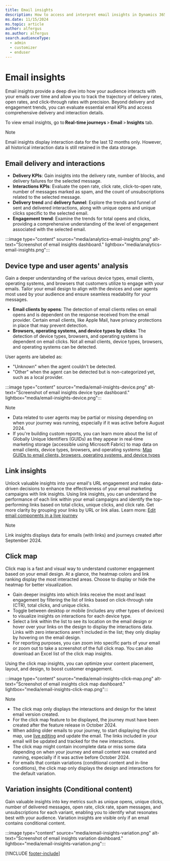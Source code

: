 ```yaml
---
title: Email insights
description: How to access and interpret email insights in Dynamics 365 Customer Insights - Journeys.
ms.date: 11/15/2024
ms.topic: article
author: alfergus
ms.author: alfergus
search.audienceType: 
  - admin
  - customizer
  - enduser
---
```


# Email insights

Email insights provide a deep dive into how your audience interacts with your emails over time and allow you to track the trajectory of delivery rates, open rates, and click-through rates with precision. Beyond delivery and engagement trends, you can evaluate essential email KPIs and access comprehensive delivery and interaction details.

To view email insights, go to **Real-time journeys** > **Email** > **Insights** tab.

> [!NOTE]
> Email insights display interaction data for the last 12 months only. However, all historical interaction data is still retained in the data storage.

## Email delivery and interactions

- **Delivery KPIs**: Gain insights into the delivery rate, number of blocks, and delivery failures for the selected message.
- **Interactions KPIs**: Evaluate the open rate, click rate, click-to-open rate, number of messages marked as spam, and the count of unsubscriptions related to the selected message.
- **Delivery trend** and **delivery funnel**: Explore the trends and funnel of sent and delivered interactions, along with unique opens and unique clicks specific to the selected email.
- **Engagement trend**: Examine the trends for total opens and clicks, providing a comprehensive understanding of the level of engagement associated with the selected email.

:::image type="content" source="media/analytics-email-insights.png" alt-text="Screenshot of email insights dashboard." lightbox="media/analytics-email-insights.png":::

## Device type and user agents' analysis

Gain a deeper understanding of the various device types, email clients, operating systems, and browsers that customers utilize to engage with your emails. Tailor your email design to align with the devices and user agents most used by your audience and ensure seamless readability for your messages.

- **Email clients by opens**: The detection of email clients relies on email opens and is dependent on the response received from the email provider. Certain email clients, like Apple Mail, have privacy protections in place that may prevent detection.
- **Browsers, operating systems, and device types by clicks**: The detection of device types, browsers, and operating systems is dependent on email clicks. Not all email clients, device types, browsers, and operating systems can be detected.

User agents are labeled as:

- "Unknown" when the agent couldn't be detected.
- "Other" when the agent can be detected but is non-categorized yet, such as a local provider.

:::image type="content" source="media/email-insights-device.png" alt-text="Screenshot of email insights device type dashboard." lightbox="media/email-insights-device.png":::

> [!NOTE]
> - Data related to user agents may be partial or missing depending on when your journey was running, especially if it was active before August 2024.
> - If you're building custom reports, you can learn more about the list of Globally Unique Identifiers (GUIDs) as they appear in real-time marketing storage (accessible using Microsoft Fabric) to map data on email clients, device types, browsers, and operating systems: [Map GUIDs to email clients, browsers, operating systems, and device types](map-guids.md)

## Link insights

Unlock valuable insights into your email's URL engagement and make data-driven decisions to enhance the effectiveness of your email marketing campaigns with link insights. Using link insights, you can understand the performance of each link within your email campaigns and identify the top-performing links based on total clicks, unique clicks, and click rate. Get more clarity by grouping your links by URL or link alias. Learn more: [Edit email components in a live journey](edit-email-in-live-journey.md)

> [!NOTE]
> Link insights displays data for emails (with links) and journeys created after September 2024.

## Click map

Click map is a fast and visual way to understand customer engagement based on your email design. At a glance, the heatmap colors and link ranking display the most interacted areas. Choose to display or hide the heatmap for better visualization.

- Gain deeper insights into which links receive the most and least engagement by filtering the list of links based on click-through rate (CTR), total clicks, and unique clicks.
- Toggle between desktop or mobile (includes any other types of devices) to visualize insights on interactions for each device type.
- Select a link within the list to see its location on the email design or hover over your links on the design to display the interactions data. Links with zero interactions aren't included in the list; they only display by hovering on the email design.  
- For reporting purposes, you can zoom into specific parts of your email or zoom out to take a screenshot of the full click map. You can also download an Excel list of the click map insights.

Using the click map insights, you can optimize your content placement, layout, and design, to boost customer engagement.

:::image type="content" source="media/email-insights-click-map.png" alt-text="Screenshot of email insights click map dashboard." lightbox="media/email-insights-click-map.png":::

> [!NOTE]
> - The click map only displays the interactions and design for the latest email version created.
> - For the click map feature to be displayed, the journey must have been created after the feature release in October 2024.
> - When adding older emails to your journey, to start displaying the click map, use [live editing](edit-email-in-live-journey.md) and update the email. The links included in your email will be updated and tracked for the new interactions.
> - The click map might contain incomplete data or miss some data depending on when your journey and email content was created and running, especially if it was active before October 2024.
> - For emails that contain variations (conditional content and in-line conditions), the click map only displays the design and interactions for the default variation.

## Variation insights (Conditional content)

Gain valuable insights into key metrics such as unique opens, unique clicks, number of delivered messages, open rate, click rate, spam messages, and unsubscriptions for each variant, enabling you to identify what resonates best with your audience. Variation insights are visible only if an email contains conditional content.

:::image type="content" source="media/email-insights-variation.png" alt-text="Screenshot of email insights variation dashboard." lightbox="media/email-insights-variation.png":::

[!INCLUDE [footer-include](./includes/footer-banner.md)]
